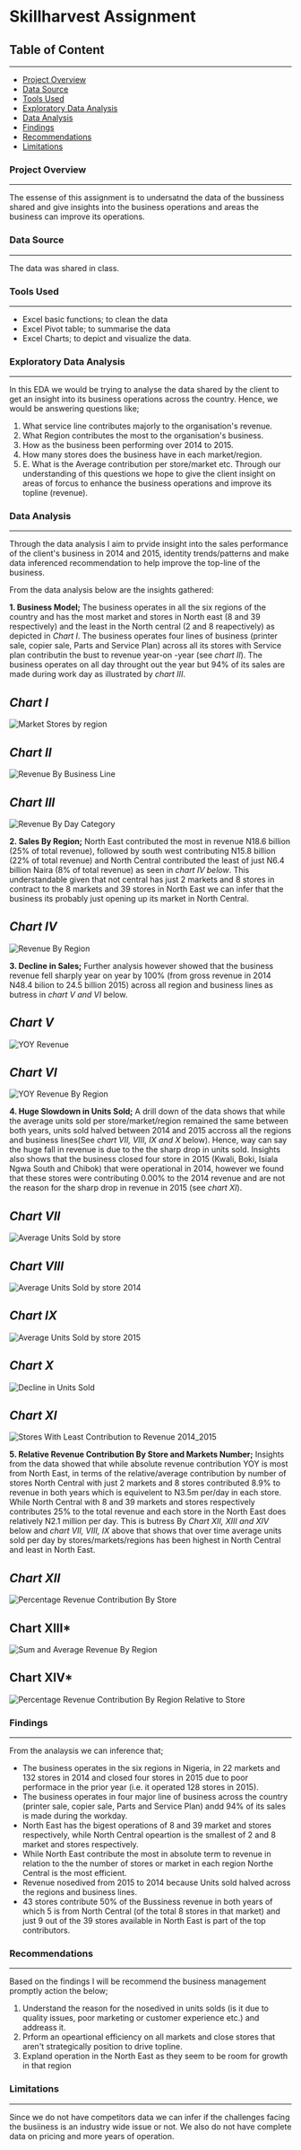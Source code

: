 # Skillharvest Assignment

## Table of Content
---
- [Project Overview](#project-overview)
- [Data Source](#data-source)
- [Tools Used](#tools-used)
- [Exploratory Data Analysis](#exploratory-data-analysis)
- [Data Analysis](#data-analysis)
- [Findings](#findings)
- [Recommendations](#recommendations)
- [Limitations](#limitations)
   
 
### Project Overview
---
The essense of this assignment is to undersatnd the data of the bussiness shared and give insights into the business operations and areas the business can improve its operations.

### Data Source
---
The data was shared in class.

### Tools Used
---
   - Excel basic functions; to clean the data
   - Excel Pivot table; to summarise the data
   - Excel Charts; to depict and visualize the data.

### Exploratory Data Analysis
---
In this EDA we would be trying to analyse the data shared by the client to get an insight into its business operations across the country. Hence, we would be answering questions like;
   1. What service line contributes majorly to the organisation's revenue.
   2. What Region contributes the most to the organisation's business.
   3. How as the business been performing over 2014 to 2015.
   4. How many stores does the business have in each market/region.
   5. E. What is the Average contribution per store/market etc.
   Through our understanding of this questions we hope to give the client insight on areas of forcus to enhance the business operations and improve its topline (revenue).

### Data Analysis
---
Through the data analysis I aim to prvide insight into the sales performance of the client's business in 2014 and 2015, identity trends/patterns and make data inferenced recommendation to help improve the top-line of the business.

From the data analysis below are the insights gathered:

**1. Business Model;** The business operates in all the six regions of the country and has the most market and stores in North east (8 and 39 respectively) and the least in the North central (2 and 8 reapectively) as depicted in *Chart I*.
The business operates four lines of business (printer sale, copier sale, Parts and Service Plan) across all its stores with Service plan contributin the bust to revenue year-on -year (see *chart II*). The business operates on all day throught out the year but 94% of its sales are made during work day as illustrated by *chart III*.

*Chart I*
---
![Market   Stores by region](https://github.com/user-attachments/assets/b3c3f8b7-3645-4972-9950-8464650d0cf9)

*Chart II*
---
![Revenue By Business Line](https://github.com/user-attachments/assets/59731451-cf21-484d-ae54-9fd8f81a4458)

*Chart III*
---
![Revenue By Day Category](https://github.com/user-attachments/assets/8458ba71-0df6-463a-96a1-aa1daf6f2db2)



**2. Sales By Region;** North East contributed the most in revenue N18.6 billion (25% of total revenue), followed by south west contributing N15.8 billion (22% of total revenue) and  North Central contributed the least of just N6.4 billion Naira (8% of total revenue) as seen in *chart IV below*. This understandable given that not central has just 2 markets and 8 stores in contract to the 8 markets and 39 stores in North East we can infer that the business its probably just opening up its market in North Central.

*Chart IV*
---
![Revenue By Region](https://github.com/user-attachments/assets/cc34ae20-b591-44ec-a8fd-6141c4f16eab)

**3. Decline in Sales;** Further analysis however showed that the business revenue fell sharply year on year by 100% (from gross revenue in 2014 N48.4 bilion to 24.5 billion 2015) across all region and business lines as butress in *chart V and VI* below.

*Chart V*
---
![YOY Revenue](https://github.com/user-attachments/assets/bdf7c26c-2520-48d1-834a-03f203078f9e)

*Chart VI*
---
![YOY Revenue By Region](https://github.com/user-attachments/assets/c0e50ee6-f898-4d1d-bef2-1f781019a984)

**4. Huge Slowdown in Units Sold;** A drill down of the data shows that while the average units sold per store/market/region remained the same between both years, units sold halved between 2014 and 2015 accross all the regions and business lines(See *chart VII, VIII, IX and X* below). Hence, way can say the huge fall in revenue is due to the the sharp drop in units sold.
Insights also shows that the business closed four store in 2015 (Kwali, Boki, Isiala Ngwa South and Chibok) that were operational in 2014, however we found that these stores were contributing 0.00% to the 2014 revenue and are not the reason for the sharp drop in revenue in 2015 (see *chart XI*).

*Chart VII*
---
![Average Units Sold by store](https://github.com/user-attachments/assets/d839aafd-a0bb-40a0-8a06-59aed8360fde)

*Chart VIII*
---
![Average Units Sold by store 2014](https://github.com/user-attachments/assets/6e725e2c-5e8b-4645-a898-aa63fbdd6d6e)

*Chart IX*
---
![Average Units Sold by store 2015](https://github.com/user-attachments/assets/ba3454f8-23b7-4da3-950e-6bd89abb4174)

*Chart X*
---
![Decline in Units Sold](https://github.com/user-attachments/assets/d42fef93-2337-4e51-84ed-720aeed266bb)

*Chart XI*
---
![Stores With Least Contribution to Revenue 2014_2015](https://github.com/user-attachments/assets/ef4f889a-c572-40fe-908b-d051decfc464)

**5. Relative Revenue Contribution By Store and Markets Number;** Insights from the data showed that while absolute revenue contribution YOY is most from North East, in terms of the relative/average contribution by number of stores North Central with just 2 markets and 8 stores contributed 8.9% to revenue in both years which is equivelent to N3.5m per/day in each store. While North Central with 8 and 39 markets and stores respectively contributes 25% to the total revenue and each store in the North East does relatively N2.1 million per day. This is butress By *Chart XII, XIII and XIV* below and *chart VII, VIII, IX* above that shows that over time average units sold per day by stores/markets/regions has been highest in North Central and least in North East.

*Chart XII*
---
![Percentage Revenue Contribution By Store](https://github.com/user-attachments/assets/f5df35e5-5ccc-45eb-b948-f90c89da2e34)

Chart XIII*
---
![Sum and Average Revenue By Region](https://github.com/user-attachments/assets/72f0e32a-5469-4143-b7b6-9ed25e129c1d)

Chart XIV*
---
![Percentage Revenue Contribution By Region Relative to Store](https://github.com/user-attachments/assets/25b4f919-06fc-4f34-b87b-16275ad3e68f)

### Findings
---
From the analaysis we can inference that;
- The business operates in the six regions in Nigeria, in 22 markets and 132 stores in 2014 and closed four stores in 2015 due to poor performace in the prior year (i.e. it operated 128 stores in 2015).
- The business operates in four major line of business across the country (printer sale, copier sale, Parts and Service Plan) andd 94% of its sales is made during the workday.
- North East has the bigest operations of 8 and 39 market and stores respectively, while North Central opeartion is the smallest of  2 and 8 market and stores respectively.
- While North East contribute the most in absolute term to revenue in relation to the the number of stores or market in each region Northe Central is the most efficient.
- Revenue nosedived from 2015 to 2014 because Units sold halved across the regions and business lines.
- 43 stores contribute 50% of the Bussiness revenue in both years of which 5 is from North Central (of the total 8 stores in that market) and just 9 out of the 39 stores available in North East is part of the top contributors.

### Recommendations
---
Based on the findings I will be recommend the business management promptly action the below;
1. Understand the reason for the nosedived in units solds (is it due to quality issues, poor marketing or customer experience etc.) and addreass it.
2. Prform an opeartional efficiency on all markets and close stores that aren't strategically position to drive topline.
3. Expland operation in the North East as they seem to be room for growth in that region

### Limitations
---
Since we do not have competitors data we can infer if the challenges facing the busiiness is an industry wide issue or not. 
We also do not have complete data on pricing and more years of operation.
   









